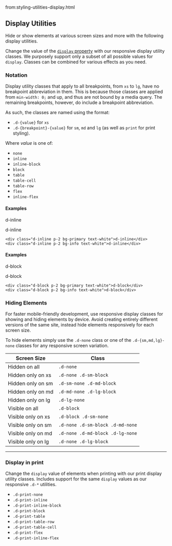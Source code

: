 # 
from:styling-utilities-display.html

Display Utilities
-----------------

Hide or show elements at various screen sizes and more with the following display utilities.

Change the value of the [`display` property](https://developer.mozilla.org/en-US/docs/Web/CSS/display) with our responsive display utility classes. We purposely support only a subset of all possible values for `display`. Classes can be combined for various effects as you need.

### Notation

Display utility classes that apply to all breakpoints, from `xs` to `lg`, have no breakpoint abbreviation in them. This is because those classes are applied from `min-width: 0;` and up, and thus are not bound by a media query. The remaining breakpoints, however, do include a breakpoint abbreviation.

As such, the classes are named using the format:

*   `.d-{value}` for `xs`
*   `.d-{breakpoint}-{value}` for `sm`, `md` and `lg` (as well as `print` for print styling).

Where _value_ is one of:

*   `none`
*   `inline`
*   `inline-block`
*   `block`
*   `table`
*   `table-cell`
*   `table-row`
*   `flex`
*   `inline-flex`

#### Examples

d-inline

d-inline

```
<div class="d-inline p-2 bg-primary text-white">d-inline</div>
<div class="d-inline p-2 bg-info text-white">d-inline</div>
```

#### Examples

d-block

d-block

```
<div class="d-block p-2 bg-primary text-white">d-block</div>
<div class="d-block p-2 bg-info text-white">d-block</div>
```

### Hiding Elements

For faster mobile-friendly development, use responsive display classes for showing and hiding elements by device. Avoid creating entirely different versions of the same site, instead hide elements responsively for each screen size.

To hide elements simply use the `.d-none` class or one of the `.d-{sm,md,lg}-none` classes for any responsive screen variation.

| Screen Size | Class |
| --- | --- |
| Hidden on all | `.d-none` |
| Hidden only on xs | `.d-none .d-sm-block` |
| Hidden only on sm | `.d-sm-none .d-md-block` |
| Hidden only on md | `.d-md-none .d-lg-block` |
| Hidden only on lg | `.d-lg-none` |
| Visible on all | `.d-block` |
| Visible only on xs | `.d-block .d-sm-none` |
| Visible only on sm | `.d-none .d-sm-block .d-md-none` |
| Visible only on md | `.d-none .d-md-block .d-lg-none` |
| Visible only on lg | `.d-none .d-lg-block` |

* * *

### Display in print

Change the `display` value of elements when printing with our print display utility classes. Includes support for the same `display` values as our responsive `.d-*` utilities.

*   `.d-print-none`
*   `.d-print-inline`
*   `.d-print-inline-block`
*   `.d-print-block`
*   `.d-print-table`
*   `.d-print-table-row`
*   `.d-print-table-cell`
*   `.d-print-flex`
*   `.d-print-inline-flex`